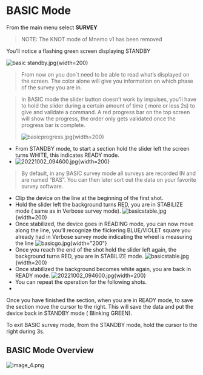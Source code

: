 # BASIC Mode

From the main menu select **SURVEY**
>NOTE: The KNOT mode of Mnemo v1 has been removed

You’ll notice a flashing green screen displaying STANDBY

![basic standby.jpg](basic_standby.jpg){width=200}

>From now on you don´t need to be able  to read what’s displayed on the screen. The color alone will give you information on which phase of the survey you are in.

> In BASIC mode the slider button doesn’t work by impulses, you’ll have to hold the slider during a certain amount of time ( more or less 2s) to give and validate a command.
> A red progress bar on the top screen will show the progress, the order only gets validated once the  progress bar is complete.
> 
> 
> ![basicprogress.jpg](basicprogress.jpg){width=200}
> 
- From STANDBY mode, to start a section hold the slider left the screen turns WHITE, this indicates READY mode.
- ![20221002_094600.jpg](20221002_094600.jpg){width=200}
> By default, in any BASIC survey mode all surveys are recorded IN and are named “BAS”. You can then later sort out the data on your favorite survey software.
- Clip the device on the line at the beginning of the first shot.
- Hold the slider left the background turns RED, you are in STABILIZE mode ( same as in Verbose survey mode). 
![basicstable.jpg](basicstable_1.jpg){width=200}
- Once stabilized, the device goes in READING mode, you can now move along the line, you’ll recognize the flickering BLUE/VIOLET square you already had in Verbose survey mode indicating the wheel is measuring the line
![basicgo.jpg](basicgo.jpg){width="200"}
- Once you reach the end of the shot hold the slider left again, the background turns RED, you are in STABILIZE mode.
  ![basicstable.jpg](basicstable_1.jpg){width=200}
- Once stabilized the background becomes white again, you are back in READY mode.
![20221002_094600.jpg](20221002_094600.jpg){width=200}
- You can repeat the operation for the following shots.
- 
Once you have finished the section, when you are in READY mode, to save the section move the cursor to the right.
This will save the data and put the device back in STANDBY mode ( Blinking GREEN).


To exit BASIC survey mode, from the STANDBY mode, hold the cursor to the right during 3s.

## BASIC Mode Overview ##

![image_4.png](image_4.png)





